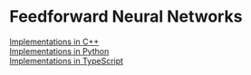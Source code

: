 # Feedforward Neural Networks
[Implementations in C++](c++/)  
[Implementations in Python](python/)  
[Implementations in TypeScript](typescript/)  
